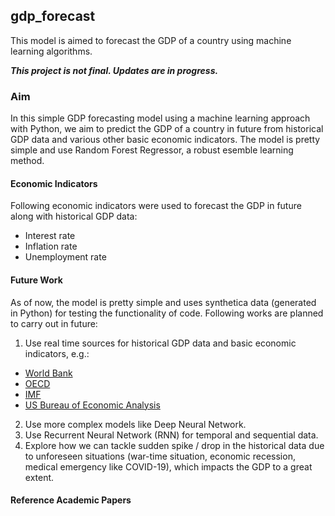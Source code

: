 ## gdp_forecast
This model is aimed to forecast the GDP of a country using machine learning algorithms.

***This project is not final. Updates are in progress.***

### Aim
In this simple GDP forecasting model using a machine learning approach with Python, we aim to predict the GDP of a country in future from historical GDP data and various other basic economic indicators.
The model is pretty simple and use Random Forest Regressor, a robust esemble learning method.

#### Economic Indicators
Following economic indicators were used to forecast the GDP in future along with historical GDP data:
- Interest rate
- Inflation rate
- Unemployment rate

#### Future Work
As of now, the model is pretty simple and uses synthetica data (generated in Python) for testing the functionality of code. Following works are planned to carry out in future:
1. Use real time sources for historical GDP data and basic economic indicators, e.g.:
  - [World Bank](https://data.worldbank.org/)
  - [OECD](https://data-explorer.oecd.org/)
  - [IMF](https://data.imf.org/?sk=388dfa60-1d26-4ade-b505-a05a558d9a42)
  - [US Bureau of Economic Analysis](https://www.bea.gov/)

2. Use more complex models like Deep Neural Network.
3. Use Recurrent Neural Network (RNN) for temporal and sequential data.
4. Explore how we can tackle sudden spike / drop in the historical data due to unforeseen situations (war-time situation, economic recession, medical emergency like COVID-19), which impacts the GDP to a great extent.

#### Reference Academic Papers
